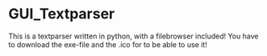 # GUI_Textparser
This is a textparser written in python, with a filebrowser included!
You have to download the exe-file and the .ico for to be able to use it!
